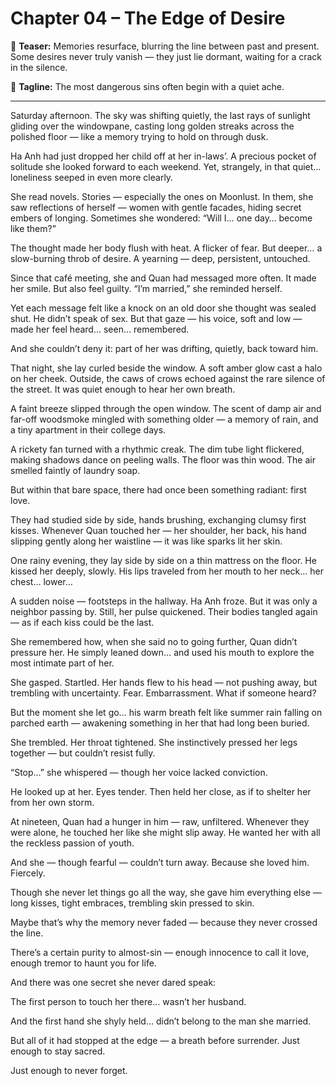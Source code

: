 # Chapter 04 – The Edge of Desire

📖 **Teaser:** Memories resurface, blurring the line between past and present. Some desires never truly vanish — they just lie dormant, waiting for a crack in the silence.

💬 **Tagline:** The most dangerous sins often begin with a quiet ache.

---

Saturday afternoon. The sky was shifting quietly, the last rays of sunlight gliding over the windowpane, casting long golden streaks across the polished floor — like a memory trying to hold on through dusk.

Ha Anh had just dropped her child off at her in-laws’. A precious pocket of solitude she looked forward to each weekend. Yet, strangely, in that quiet… loneliness seeped in even more clearly.

She read novels. Stories — especially the ones on Moonlust. In them, she saw reflections of herself — women with gentle facades, hiding secret embers of longing. Sometimes she wondered: “Will I… one day… become like them?”

The thought made her body flush with heat. A flicker of fear. But deeper… a slow-burning throb of desire. A yearning — deep, persistent, untouched.

Since that café meeting, she and Quan had messaged more often. It made her smile. But also feel guilty. “I’m married,” she reminded herself.

Yet each message felt like a knock on an old door she thought was sealed shut. He didn’t speak of sex. But that gaze — his voice, soft and low — made her feel heard… seen… remembered.

And she couldn’t deny it: part of her was drifting, quietly, back toward him.

That night, she lay curled beside the window. A soft amber glow cast a halo on her cheek. Outside, the caws of crows echoed against the rare silence of the street. It was quiet enough to hear her own breath.

A faint breeze slipped through the open window. The scent of damp air and far-off woodsmoke mingled with something older — a memory of rain, and a tiny apartment in their college days.

A rickety fan turned with a rhythmic creak. The dim tube light flickered, making shadows dance on peeling walls. The floor was thin wood. The air smelled faintly of laundry soap.

But within that bare space, there had once been something radiant: first love.

They had studied side by side, hands brushing, exchanging clumsy first kisses. Whenever Quan touched her — her shoulder, her back, his hand slipping gently along her waistline — it was like sparks lit her skin.

One rainy evening, they lay side by side on a thin mattress on the floor. He kissed her deeply, slowly. His lips traveled from her mouth to her neck… her chest… lower…

A sudden noise — footsteps in the hallway. Ha Anh froze. But it was only a neighbor passing by. Still, her pulse quickened. Their bodies tangled again — as if each kiss could be the last.

She remembered how, when she said no to going further, Quan didn’t pressure her. He simply leaned down… and used his mouth to explore the most intimate part of her.

She gasped. Startled. Her hands flew to his head — not pushing away, but trembling with uncertainty. Fear. Embarrassment. What if someone heard?

But the moment she let go… his warm breath felt like summer rain falling on parched earth — awakening something in her that had long been buried.

She trembled. Her throat tightened. She instinctively pressed her legs together — but couldn’t resist fully.

“Stop…” she whispered — though her voice lacked conviction.

He looked up at her. Eyes tender. Then held her close, as if to shelter her from her own storm.

At nineteen, Quan had a hunger in him — raw, unfiltered. Whenever they were alone, he touched her like she might slip away. He wanted her with all the reckless passion of youth.

And she — though fearful — couldn’t turn away. Because she loved him. Fiercely.

Though she never let things go all the way, she gave him everything else — long kisses, tight embraces, trembling skin pressed to skin.

Maybe that’s why the memory never faded — because they never crossed the line.

There’s a certain purity to almost-sin — enough innocence to call it love, enough tremor to haunt you for life.

And there was one secret she never dared speak:

The first person to touch her there… wasn’t her husband.

And the first hand she shyly held… didn’t belong to the man she married.

But all of it had stopped at the edge — a breath before surrender. Just enough to stay sacred.

Just enough to never forget.
